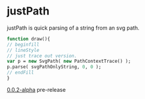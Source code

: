 # justPath
justPath is quick parsing of a string from an svg path.

```haxe
function draw(){
// beginfill 
// lineStyle
// just trace out version.
var p = new SvgPath( new PathContextTrace() );
p.parse( svgPathOnlyString, 0, 0 );
// endFill
}
```

[0.0.2-alpha](https://github.com/nanjizal/justPath/releases/tag/0.0.2-alpha) pre-release
